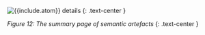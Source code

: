 ![{{include.atom}} details]({{site.figures_link}}/{{page.portal}}/Figure12.png)
{: .text-center }

_Figure 12: The summary page of semantic artefacts_
{: .text-center }